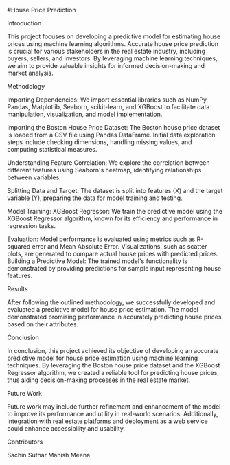#House Price Prediction

Introduction

This project focuses on developing a predictive model for estimating house prices using machine learning algorithms. Accurate house price prediction is crucial for various stakeholders in the real estate industry, including buyers, sellers, and investors. By leveraging machine learning techniques, we aim to provide valuable insights for informed decision-making and market analysis.


Methodology

Importing Dependencies: We import essential libraries such as NumPy, Pandas, Matplotlib, Seaborn, scikit-learn, and XGBoost to facilitate data manipulation, visualization, and model implementation.

Importing the Boston House Price Dataset: The Boston house price dataset is loaded from a CSV file using Pandas DataFrame. Initial data exploration steps include checking dimensions, handling missing values, and computing statistical measures.

Understanding Feature Correlation: We explore the correlation between different features using Seaborn's heatmap, identifying relationships between variables.

Splitting Data and Target: The dataset is split into features (X) and the target variable (Y), preparing the data for model training and testing.

Model Training: XGBoost Regressor: We train the predictive model using the XGBoost Regressor algorithm, known for its efficiency and performance in regression tasks.

Evaluation: Model performance is evaluated using metrics such as R-squared error and Mean Absolute Error. Visualizations, such as scatter plots, are generated to compare actual house prices with predicted prices.
Building a Predictive Model: The trained model's functionality is demonstrated by providing predictions for sample input representing house features.

Results

After following the outlined methodology, we successfully developed and evaluated a predictive model for house price estimation. The model demonstrated promising performance in accurately predicting house prices based on their attributes.


Conclusion

In conclusion, this project achieved its objective of developing an accurate predictive model for house price estimation using machine learning techniques. By leveraging the Boston house price dataset and the XGBoost Regressor algorithm, we created a reliable tool for predicting house prices, thus aiding decision-making processes in the real estate market.


Future Work

Future work may include further refinement and enhancement of the model to improve its performance and utility in real-world scenarios. Additionally, integration with real estate platforms and deployment as a web service could enhance accessibility and usability.

Contributors

Sachin Suthar
Manish Meena
